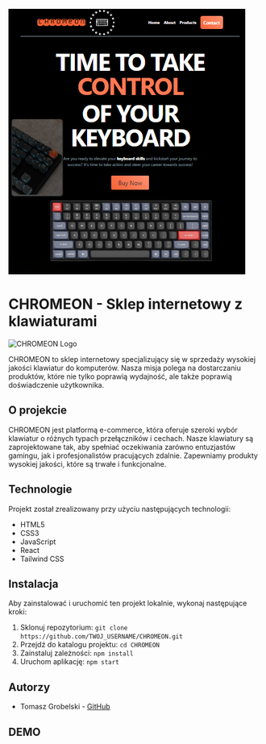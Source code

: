 ![HeroPage](./HeroPage.png)


# CHROMEON - Sklep internetowy z klawiaturami

![CHROMEON Logo](link_do_logo.png)

CHROMEON to sklep internetowy specjalizujący się w sprzedaży wysokiej jakości klawiatur do komputerów. Nasza misja polega na dostarczaniu produktów, które nie tylko poprawią wydajność, ale także poprawią doświadczenie użytkownika.

## O projekcie

CHROMEON jest platformą e-commerce, która oferuje szeroki wybór klawiatur o różnych typach przełączników i cechach. Nasze klawiatury są zaprojektowane tak, aby spełniać oczekiwania zarówno entuzjastów gamingu, jak i profesjonalistów pracujących zdalnie. Zapewniamy produkty wysokiej jakości, które są trwałe i funkcjonalne.

## Technologie

Projekt został zrealizowany przy użyciu następujących technologii:

- HTML5
- CSS3
- JavaScript
- React
- Tailwind CSS

## Instalacja

Aby zainstalować i uruchomić ten projekt lokalnie, wykonaj następujące kroki:

1. Sklonuj repozytorium: `git clone https://github.com/TWOJ_USERNAME/CHROMEON.git`
2. Przejdź do katalogu projektu: `cd CHROMEON`
3. Zainstaluj zależności: `npm install`
4. Uruchom aplikację: `npm start`

## Autorzy

- Tomasz Grobelski - [GitHub]([link_do_profilu](https://github.com/TomaszGrobelski))

## DEMO
